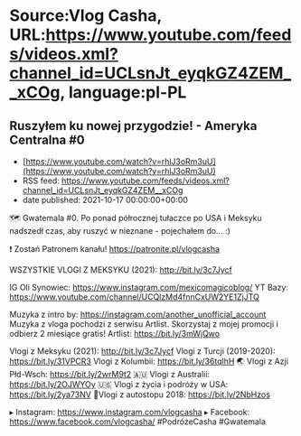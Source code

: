 # Source:Vlog Casha, URL:https://www.youtube.com/feeds/videos.xml?channel_id=UCLsnJt_eyqkGZ4ZEM__xCOg, language:pl-PL

## Ruszyłem ku nowej przygodzie! - Ameryka Centralna #0
 - [https://www.youtube.com/watch?v=rhlJ3oRm3uU](https://www.youtube.com/watch?v=rhlJ3oRm3uU)
 - RSS feed: https://www.youtube.com/feeds/videos.xml?channel_id=UCLsnJt_eyqkGZ4ZEM__xCOg
 - date published: 2021-10-17 00:00:00+00:00

🗺️ Gwatemala #0. Po ponad półrocznej tułaczce po USA i Meksyku nadszedł czas, aby ruszyć w nieznane - pojechałem do... :)

❗ Zostań Patronem kanału!
https://patronite.pl/vlogcasha

WSZYSTKIE VLOGI Z MEKSYKU (2021): http://bit.ly/3c7Jycf

IG Oli Synowiec: https://www.instagram.com/mexicomagicoblog/
YT Bazy: https://www.youtube.com/channel/UCQlzMd4fnnCxUW2YE1ZjJTQ

Muzyka z intro by: https://instagram.com/another_unofficial_account
Muzyka z vloga pochodzi z serwisu Artlist. Skorzystaj z mojej promocji i odbierz 2 miesiące gratis!
Artlist: https://bit.ly/3mWjQwo

Vlogi z Meksyku (2021): http://bit.ly/3c7Jycf
Vlogi z Turcji (2019-2020): https://bit.ly/31VPCR3
Vlogi z Kolumbii: https://bit.ly/36tqlhH
🌏 Vlogi z Azji Płd-Wsch: https://bit.ly/2wrM9t2
🇦🇺 Vlogi z Australii: https://bit.ly/2OJWYOy
🇺🇸 Vlogi z życia i podróży w USA: https://bit.ly/2ya73NV
🚙Vlogi z autostopu 2018: https://bit.ly/2NbHzos

▸ Instagram: https://www.instagram.com/vlogcasha
▸ Facebook: https://www.facebook.com/vlogcasha/
#PodróżeCasha #Gwatemala

